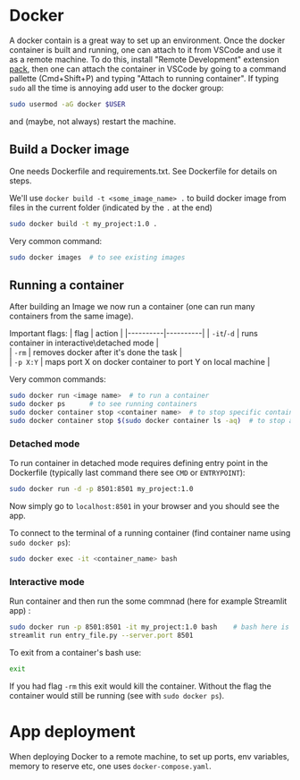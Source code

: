 # Docker

A docker contain is a great way to set up an environment. Once the docker container is built and running, one can attach to it from VSCode and use it as a remote machine. To do this, install "Remote Development" extension [pack](https://marketplace.visualstudio.com/items?itemName=ms-vscode-remote.vscode-remote-extensionpack), then one can attach the container in VSCode by going to a command pallette (Cmd+Shift+P) and typing "Attach to running container". If typing `sudo` all the time is annoying add user to the docker group:

```zsh
sudo usermod -aG docker $USER
```
and (maybe, not always) restart the machine.

## Build a Docker image 

One needs Dockerfile and requirements.txt. See Dockerfile for details on steps.

We'll use `docker build -t <some_image_name> .` to build docker image from files in the current folder (indicated by the `.` at the end)
```zsh
sudo docker build -t my_project:1.0 .  
```

Very common command:
```zsh
sudo docker images  # to see existing images
```

## Running a container

After building an Image we now run a container (one can run many containers from the same image). 

Important flags: 
| flag | action |
|----------|----------|
| `-it`/`-d` | runs container in interactive\detached mode |  
| `-rm` | removes docker after it's done the task |  
| `-p X:Y` | maps port X on docker container to port Y on local machine |

Very common commands:
```zsh
sudo docker run <image name>  # to run a container 
sudo docker ps      # to see running containers
sudo docker container stop <container name>  # to stop specific container
sudo docker container stop $(sudo docker container ls -aq)  # to stop all containers
```

### Detached mode
To run container in detached mode requires defining entry point in the Dockerfile (typically last command there see `CMD` or `ENTRYPOINT`):
```zsh
sudo docker run -d -p 8501:8501 my_project:1.0
```
Now simply go to `localhost:8501` in your browser and you should see the app.

To connect to the terminal of a running container (find container name using `sudo docker ps`): 
```zsh
sudo docker exec -it <container_name> bash
```

### Interactive mode

Run container and then run the some commnad (here for example Streamlit app)
: 
```zsh
sudo docker run -p 8501:8501 -it my_project:1.0 bash    # bash here is what will run 
streamlit run entry_file.py --server.port 8501
```

To exit from a container's bash use:
```zsh
exit
```
If you had flag `-rm` this exit would kill the container.
Without the flag the container would still be running (see with `sudo docker ps`).

# App deployment

When deploying Docker to a remote machine, to set up ports, env variables, memory to reserve etc, one uses `docker-compose.yaml`.